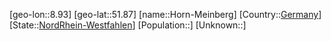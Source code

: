 ﻿---
location: [51.87,8.93]
type: City
tags:
- geo/City


SpocWebEntityId: 31027
isDeleted: false
confidential: public

---
[geo-lon::8.93]
[geo-lat::51.87]
[name::Horn-Meinberg]
[Country::[Germany](geo/Continent/Europe/Germany.md)]
[State::[NordRhein-Westfahlen](NordRhein-Westfahlen)]
[Population::]
[Unknown::]

